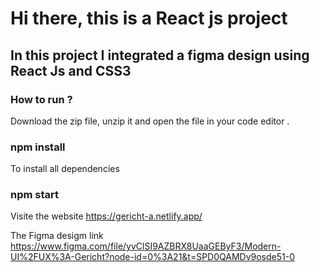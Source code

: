 # Hi there, this is a React js project

## In this project I integrated a figma design using React Js and CSS3

### How to run ?

Download the zip file, unzip it and open the file in your code editor .

### npm install

To install all dependencies 

### npm start


Visite the website https://gericht-a.netlify.app/

The Figma desigm link  https://www.figma.com/file/yvClSI9AZBRX8UaaGEByF3/Modern-UI%2FUX%3A-Gericht?node-id=0%3A21&t=SPD0QAMDv9osde51-0

